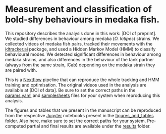 # Measurement and classification of bold-shy behaviours in medaka fish.

This repository describes the analysis done in this work: [DOI of preprint].
We studied differences in behaviour among medaka (*O. latipes*) strains.
We collected videos of medaka fish pairs, tracked their movements with the [idtracker.ai](https://idtracker.ai/latest/) package, and used a Hidden Markov Model (HMM) to classify behavioural modes.
We detected significant differences in behaviour among medaka strains, and also differences in the behaviour of the tank partner (always from the same strain, iCab) depending on the medaka strain they are paired with.

This is a [Nextflow](https://www.nextflow.io/) pipeline that can reproduce the whole tracking and HMM training and optimisation. The original videos used in the analysis are available at [DOI of data]. Be sure to set the correct paths in the [params.yaml](params.yaml) and [samplesheets](samplesheets) files for your system when reproducing this analysis.

The figures and tables that we present in the manuscript can be reproduced from the respective [Jupyter](https://jupyter.org/) notebooks present in the [figures_and_tables](figures_and_tables) folder. Also here, make sure to set the correct paths for your system. Pre-computed partial and final results are available under the [results](results) folder.